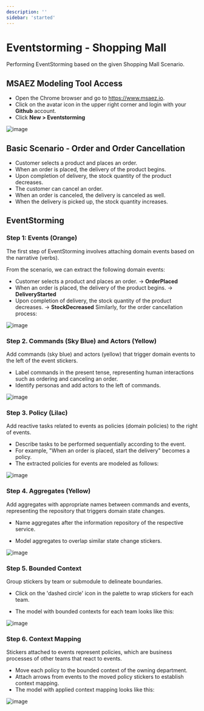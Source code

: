 ```yaml
---
description: ''
sidebar: 'started'
---
```

# Eventstorming - Shopping Mall

Performing EventStorming based on the given Shopping Mall Scenario.

## MSAEZ Modeling Tool Access
- Open the Chrome browser and go to https://www.msaez.io.
- Click on the avatar icon in the upper right corner and login with your **Github** account.
- Click **New > Eventstorming**

![image](https://github.com/msa-ez/msa-ez.github.io/assets/113568664/777c8e0c-1482-4fda-b43a-25eaee26314e)
## Basic Scenario - Order and Order Cancellation
- Customer selects a product and places an order.
- When an order is placed, the delivery of the product begins.
- Upon completion of delivery, the stock quantity of the product decreases.
- The customer can cancel an order.
- When an order is canceled, the delivery is canceled as well.
- When the delivery is picked up, the stock quantity increases.

## EventStorming

### Step 1: Events (Orange)
The first step of EventStorming involves attaching domain events based on the narrative (verbs).

From the scenario, we can extract the following domain events:

- Customer selects a product and places an order. -> **OrderPlaced**
- When an order is placed, the delivery of the product begins. -> **DeliveryStarted**
- Upon completion of delivery, the stock quantity of the product decreases. -> **StockDecreased**
Similarly, for the order cancellation process:

![image](https://github.com/acmexii/demo/assets/35618409/f5270052-f6e8-4f2d-82dc-f134ad8e11d6)

### Step 2. Commands (Sky Blue) and Actors (Yellow)
Add commands (sky blue) and actors (yellow) that trigger domain events to the left of the event stickers.

- Label commands in the present tense, representing human interactions such as ordering and canceling an order.
- Identify personas and add actors to the left of commands.

![image](https://github.com/acmexii/demo/assets/35618409/05681759-4115-42f8-8710-ca0f8f2e1e91)

### Step 3. Policy (Lilac)
Add reactive tasks related to events as policies (domain policies) to the right of events.

- Describe tasks to be performed sequentially according to the event.
- For example, "When an order is placed, start the delivery" becomes a policy.
- The extracted policies for events are modeled as follows:

![image](https://github.com/acmexii/demo/assets/35618409/3221fabc-39d9-4d8b-ab0f-e14c4c1cb56e)

### Step 4. Aggregates (Yellow)
Add aggregates with appropriate names between commands and events, representing the repository that triggers domain state changes.

- Name aggregates after the information repository of the respective service.

- Model aggregates to overlap similar state change stickers.

![image](https://github.com/acmexii/demo/assets/35618409/6b66213a-f2de-48be-b3f2-5604507238bf)

### Step 5. Bounded Context
Group stickers by team or submodule to delineate boundaries.

- Click on the 'dashed circle' icon in the palette to wrap stickers for each team.

- The model with bounded contexts for each team looks like this:

![image](https://github.com/acmexii/demo/assets/35618409/eac4d230-0ec0-4afc-a414-39e4adbc85e3)

### Step 6. Context Mapping
Stickers attached to events represent policies, which are business processes of other teams that react to events.

- Move each policy to the bounded context of the owning department.
- Attach arrows from events to the moved policy stickers to establish context mapping.
- The model with applied context mapping looks like this:

![image](https://github.com/acmexii/demo/assets/35618409/a12fd84d-2a8c-4fc8-a4aa-ddf568b3de42)

